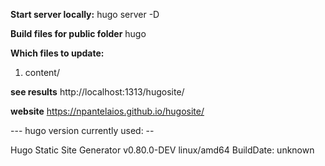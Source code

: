 **Start server locally:**
hugo server -D

**Build files for public folder**
hugo

**Which files to update:**
1) content/

**see results**
http://localhost:1313/hugosite/

**website**
https://npantelaios.github.io/hugosite/


--- hugo version currently used: --

Hugo Static Site Generator v0.80.0-DEV linux/amd64 BuildDate: unknown